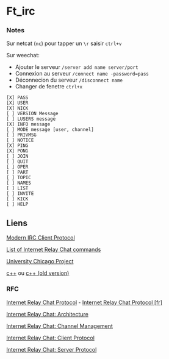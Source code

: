 # Ft_irc  

### Notes

Sur netcat (`nc`) pour tapper un `\r` saisir `ctrl+v`

Sur weechat:

- Ajouter le serveur `/server add name server/port`
- Connexion au serveur `/connect name -password=pass`
- Déconnecion du serveur `/disconnect name`
- Changer de fenetre `ctrl+x`


```
[X] PASS
[X] USER
[X] NICK
[ ] VERSION Message
[ ] LUSERS message
[X] INFO message
[ ] MODE message [user, channel]
[ ] PRIVMSG
[ ] NOTICE
[X] PING
[X] PONG
[ ] JOIN
[ ] QUIT
[ ] OPER
[ ] PART
[ ] TOPIC
[ ] NAMES
[ ] LIST
[ ] INVITE
[ ] KICK
[ ] HELP
```

## Liens

[Modern IRC Client Protocol](https://modern.ircdocs.horse/)

[List of Internet Relay Chat commands](https://en.wikipedia.org/wiki/List_of_Internet_Relay_Chat_commands)

[University Chicago Project](http://chi.cs.uchicago.edu/chirc/index.html)

[c++](https://cplusplus.com/) ou [c++ (old version)](https://legacy.cplusplus.com/)

### RFC

[Internet Relay Chat Protocol](https://www.rfc-editor.org/info/rfc1459) - [Internet Relay Chat Protocol [fr]](http://abcdrfc.free.fr/rfc-vf/rfc1459.html#412)

[Internet Relay Chat: Architecture](https://www.rfc-editor.org/info/rfc2810)

[Internet Relay Chat: Channel Management](https://www.rfc-editor.org/info/rfc2811)

[Internet Relay Chat: Client Protocol](https://www.rfc-editor.org/info/rfc2812)

[Internet Relay Chat: Server Protocol](https://www.rfc-editor.org/info/rfc2813)
